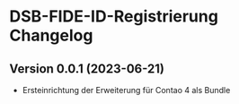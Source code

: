 # DSB-FIDE-ID-Registrierung Changelog

## Version 0.0.1 (2023-06-21)

* Ersteinrichtung der Erweiterung für Contao 4 als Bundle
